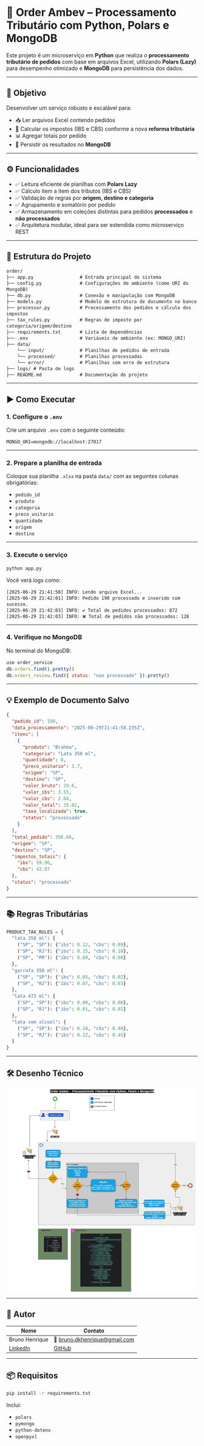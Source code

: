 
# 🧾 Order Ambev – Processamento Tributário com Python, Polars e MongoDB

Este projeto é um microserviço em **Python** que realiza o **processamento tributário de pedidos** com base em arquivos Excel, utilizando **Polars (Lazy)** para desempenho otimizado e **MongoDB** para persistência dos dados.

---

## 🎯 Objetivo

Desenvolver um serviço robusto e escalável para:

- 📥 Ler arquivos Excel contendo pedidos
- 🧮 Calcular os impostos (IBS e CBS) conforme a nova **reforma tributária**
- 📊 Agregar totais por pedido
- 💾 Persistir os resultados no **MongoDB**

---

## ⚙️ Funcionalidades

- ✅ Leitura eficiente de planilhas com **Polars Lazy**
- ✅ Cálculo item a item dos tributos (IBS e CBS)
- ✅ Validação de regras por **origem, destino e categoria**
- ✅ Agrupamento e somatório por pedido
- ✅ Armazenamento em coleções distintas para pedidos **processados** e **não processados**
- ✅ Arquitetura modular, ideal para ser estendida como microserviço REST

---

## 📁 Estrutura do Projeto

```text
order/
├── app.py                 # Entrada principal do sistema
├── config.py              # Configurações de ambiente (como URI do MongoDB)
├── db.py                  # Conexão e manipulação com MongoDB
├── models.py              # Modelo de estrutura de documento no banco
├── processor.py           # Processamento dos pedidos e cálculo dos impostos
├── tax_rules.py           # Regras de imposto por categoria/origem/destino
├── requirements.txt       # Lista de dependências
├── .env                   # Variáveis de ambiente (ex: MONGO_URI)
├── data/
    └── input/             # Planilhas de pedidos de entrada
    └── processed/         # Planilhas processadas
    └── error/             # Planilhas com erro de estrutura
├── logs/ # Pasta de logs
├── README.md              # Documentação do projeto
```

---

## ▶️ Como Executar

### 1. Configure o `.env`

Crie um arquivo `.env` com o seguinte conteúdo:

```dotenv
MONGO_URI=mongodb://localhost:27017
```

---

### 2. Prepare a planilha de entrada

Coloque sua planilha `.xlsx` na pasta `data/` com as seguintes colunas obrigatórias:

- `pedido_id`
- `produto`
- `categoria`
- `preco_unitario`
- `quantidade`
- `origem`
- `destino`

---

### 3. Execute o serviço

```bash
python app.py
```

Você verá logs como:

```
[2025-06-29 21:41:58] INFO: Lendo arquivo Excel...
[2025-06-29 21:42:01] INFO: Pedido 190 processado e inserido com sucesso.
[2025-06-29 21:42:03] INFO: ✔️ Total de pedidos processados: 872
[2025-06-29 21:42:03] INFO: ❌ Total de pedidos não processados: 128
```

---

### 4. Verifique no MongoDB

No terminal do MongoDB:

```js
use order_service
db.orders.find().pretty()
db.orders_review.find({ status: "nao processado" }).pretty()
```

---

## 💡 Exemplo de Documento Salvo

```json
{
  "pedido_id": 190,
  "data_processamento": "2025-06-29T21:41:58.235Z",
  "itens": [
    {
      "produto": "Brahma",
      "categoria": "Lata 350 ml",
      "quantidade": 8,
      "preco_unitario": 3.7,
      "origem": "SP",
      "destino": "SP",
      "valor_bruto": 29.6,
      "valor_ibs": 3.55,
      "valor_cbs": 2.66,
      "valor_total": 35.82,
      "taxa_localizada": true,
      "status": "processado"
    }
  ],
  "total_pedido": 356.66,
  "origem": "SP",
  "destino": "SP",
  "impostos_totais": {
    "ibs": 59.96,
    "cbs": 42.87
  },
  "status": "processado"
}
```

---

## 📚 Regras Tributárias

```python
PRODUCT_TAX_RULES = {
  "lata 350 ml": {
    ("SP", "SP"): {"ibs": 0.12, "cbs": 0.09},
    ("SP", "RJ"): {"ibs": 0.15, "cbs": 0.10},
    ("SP", "PR"): {"ibs": 0.09, "cbs": 0.08}
  },
  "garrafa 350 ml": {
    ("SP", "SP"): {"ibs": 0.05, "cbs": 0.02},
    ("SP", "RJ"): {"ibs": 0.07, "cbs": 0.03}
  },
  "lata 473 ml": {
    ("SP", "SP"): {"ibs": 0.00, "cbs": 0.00},
    ("SP", "RJ"): {"ibs": 0.01, "cbs": 0.01}
  },
  "lata sem alcool": {
    ("SP", "SP"): {"ibs": 0.10, "cbs": 0.40},
    ("SP", "RJ"): {"ibs": 0.12, "cbs": 0.45}
  }
}
```

---

## 🛠 Desenho Técnico
![img.png](docs/img.png)

---

## 👤 Autor

| Nome             | Contato                             |
|------------------|--------------------------------------|
| Bruno Henrique   | 📧 bruno.dkhenrique@gmail.com         |
| [LinkedIn](https://linkedin.com/in/bruno-pereira-220522) | [GitHub](https://github.com/BrunoHPPereira/Order) |

---

## 📦 Requisitos

```bash
pip install -r requirements.txt
```

Inclui:
- `polars`
- `pymongo`
- `python-dotenv`
- `openpyxl`
